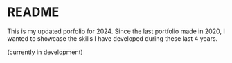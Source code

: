 # README

This is my updated porfolio for 2024. Since the last portfolio made in 2020, I wanted to showcase the skills I have developed during these last 4 years. 

(currently in development)
